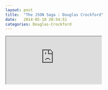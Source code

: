 ```yaml
---
layout: post
title:  "The JSON Saga : Douglas Crockford"
date:   2014-05-10 20:54:51
categories: Douglas-Crockford
---
```


<iframe class="embed" 
src="https://www.youtube.com/embed/-C-JoyNuQJs" allowfullscreen="1">
</iframe>